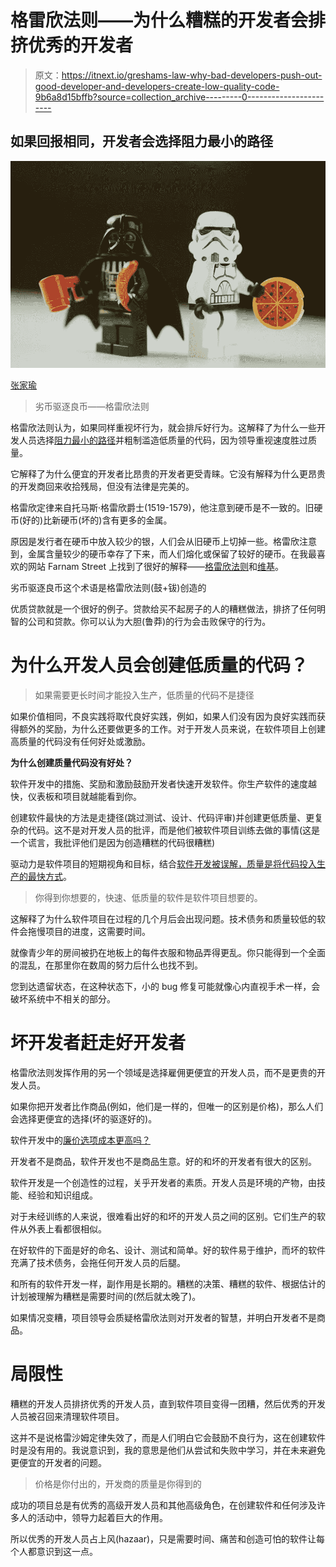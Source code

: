 # 格雷欣法则——为什么糟糕的开发者会排挤优秀的开发者

> 原文：<https://itnext.io/greshams-law-why-bad-developers-push-out-good-developer-and-developers-create-low-quality-code-9b6a8d15bffb?source=collection_archive---------0----------------------->

## 如果回报相同，开发者会选择阻力最小的路径

![](img/ad05813c4d405d3517d2266f9cc3a1bb.png)

[张家瑜](https://unsplash.com/photos/IMgXq0p_1yo)

> 劣币驱逐良币——格雷欣法则

格雷欣法则认为，如果同样重视坏行为，就会排斥好行为。这解释了为什么一些开发人员选择[阻力最小的路径](https://blog.devgenius.io/software-developers-and-the-principle-of-least-effort-727d1e5ded26#:~:text=The%20principle%20of%20least%20effort%20or%20the%20path%20of%20least,easiest%20way%20down%20the%20mountain.)并粗制滥造低质量的代码，因为领导重视速度胜过质量。

它解释了为什么便宜的开发者比昂贵的开发者更受青睐。它没有解释为什么更昂贵的开发商回来收拾残局，但没有法律是完美的。

格雷欣定律来自托马斯·格雷欣爵士(1519-1579)，他注意到硬币是不一致的。旧硬币(好的)比新硬币(坏的)含有更多的金属。

原因是发行者在硬币中放入较少的银，人们会从旧硬币上切掉一些。格雷欣注意到，金属含量较少的硬币幸存了下来，而人们熔化或保留了较好的硬币。在我最喜欢的网站 Farnam Street 上找到了很好的解释——[格雷欣法则](https://fs.blog/mental-model-greshams-law/)和[维基](https://en.wikipedia.org/wiki/Gresham%27s_law)。

劣币驱逐良币这个术语是格雷欣法则(鼓+钹)创造的

优质贷款就是一个很好的例子。贷款给买不起房子的人的糟糕做法，排挤了任何明智的公司和贷款。你可以认为大胆(鲁莽)的行为会击败保守的行为。

# **为什么开发人员会创建低质量的代码？**

> 如果需要更长时间才能投入生产，低质量的代码不是捷径

如果价值相同，不良实践将取代良好实践，例如，如果人们没有因为良好实践而获得额外的奖励，为什么还要做更多的工作。对于开发人员来说，在软件项目上创建高质量的代码没有任何好处或激励。

**为什么创建质量代码没有好处？**

软件开发中的措施、奖励和激励鼓励开发者快速开发软件。你生产软件的速度越快，仪表板和项目就越能看到你。

创建软件最快的方法是走捷径(跳过测试、设计、代码评审)并创建更低质量、更复杂的代码。这不是对开发人员的批评，而是他们被软件项目训练去做的事情(这是一个谎言，我批评他们是因为创造糟糕的代码很糟糕)

驱动力是软件项目的短期视角和目标，结合[软件开发被误解，质量是将代码投入生产的最快方式](/software-development-is-misunderstood-quality-is-fastest-way-to-get-code-into-production-f1f5a0792c69)。

> 你得到你想要的，快速、低质量的软件是软件项目想要的。

这解释了为什么软件项目在过程的几个月后会出现问题。技术债务和质量较低的软件会拖慢项目的进度，这需要时间。

就像青少年的房间被扔在地板上的每件衣服和物品弄得更乱。你只能得到一个全面的混乱，在那里你在数周的努力后什么也找不到。

您到达遗留状态，在这种状态下，小的 bug 修复可能就像心内直视手术一样，会破坏系统中不相关的部分。

# **坏开发者赶走好开发者**

格雷欣法则发挥作用的另一个领域是选择雇佣更便宜的开发人员，而不是更贵的开发人员。

如果你把开发者比作商品(例如，他们是一样的，但唯一的区别是价格)，那么人们会选择更便宜的选择(坏的驱逐好的)。

软件开发中的[廉价选项成本更高吗？](https://blog.devgenius.io/why-the-cheap-option-in-software-development-cost-more-dfce7f32c728)

开发者不是商品，软件开发也不是商品生意。好的和坏的开发者有很大的区别。

软件开发是一个创造性的过程，关乎开发者的素质。开发人员是环境的产物，由技能、经验和知识组成。

对于未经训练的人来说，很难看出好的和坏的开发人员之间的区别。它们生产的软件从外表上看都很相似。

在好软件的下面是好的命名、设计、测试和简单。好的软件易于维护，而坏的软件充满了技术债务，会拖任何开发人员的后腿。

和所有的软件开发一样，副作用是长期的。糟糕的决策、糟糕的软件、根据估计的计划被理解为糟糕是需要时间的(然后就太晚了)。

如果情况变糟，项目领导会质疑格雷欣法则对开发者的智慧，并明白开发者不是商品。

# 局限性

糟糕的开发人员排挤优秀的开发人员，直到软件项目变得一团糟，然后优秀的开发人员被召回来清理软件项目。

这并不是说格雷沙姆定律失效了，而是人们明白它会鼓励不良行为，这在创建软件时是没有用的。我说意识到，我的意思是他们从尝试和失败中学习，并在未来避免更便宜的开发者的问题。

> 价格是你付出的，开发商的质量是你得到的

成功的项目总是有优秀的高级开发人员和其他高级角色，在创建软件和任何涉及许多人的活动中，领导力起着巨大的作用。

所以优秀的开发人员占上风(hazaar)，只是需要时间、痛苦和创造可怕的软件让每个人都意识到这一点。